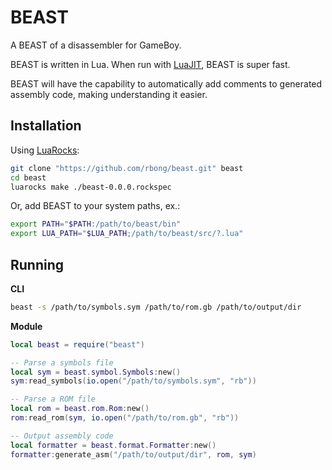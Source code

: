 # BEAST

A BEAST of a disassembler for GameBoy.

BEAST is written in Lua.
When run with [LuaJIT](https://luajit.org/), BEAST is super fast.

BEAST will have the capability to automatically add comments to generated assembly code, making understanding it easier.

## Installation

Using [LuaRocks](https://luarocks.org/):

```sh
git clone "https://github.com/rbong/beast.git" beast
cd beast
luarocks make ./beast-0.0.0.rockspec
```

Or, add BEAST to your system paths, ex.:

```sh
export PATH="$PATH:/path/to/beast/bin"
export LUA_PATH="$LUA_PATH;/path/to/beast/src/?.lua"
```

## Running

**CLI**

```bash
beast -s /path/to/symbols.sym /path/to/rom.gb /path/to/output/dir
```

**Module**

```lua
local beast = require("beast")

-- Parse a symbols file
local sym = beast.symbol.Symbols:new()
sym:read_symbols(io.open("/path/to/symbols.sym", "rb"))

-- Parse a ROM file
local rom = beast.rom.Rom:new()
rom:read_rom(sym, io.open("/path/to/rom.gb", "rb"))

-- Output assembly code
local formatter = beast.format.Formatter:new()
formatter:generate_asm("/path/to/output/dir", rom, sym)
```
